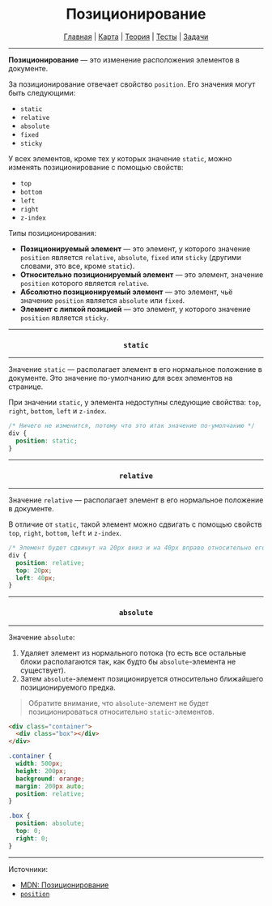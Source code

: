 <div align="center">

# Позиционирование

[Главная](https://github.com/dollaween/junior-roadmap/)
|
[Карта](/roadmap/README.md)
|
[Теория](/theory/README.md)
|
[Тесты](/tests/README.md)
|
[Задачи](/tasks/README.md)

</div>

---

**Позиционирование** — это изменение расположения элементов в документе.

За позиционирование отвечает свойство `position`. Его значения могут быть следующими:
- `static`
- `relative`
- `absolute`
- `fixed`
- `sticky`

У всех элементов, кроме тех у которых значение `static`, можно изменять позиционирование с помощью свойств:
- `top`
- `bottom`
- `left`
- `right`
- `z-index`

Типы позиционирования:
- **Позиционируемый элемент** — это элемент, у которого значение `position` является `relative`, `absolute`, `fixed` или `sticky` (другими словами, это все, кроме `static`).
- **Относительно позиционируемый элемент** — это элемент, значение `position` которого является `relative`.
- **Абсолютно позиционируемый элемент** — это элемент, чьё значение `position` является `absolute` или `fixed`.
- **Элемент с липкой позицией** — это элемент, у которого значение `position` является `sticky`.

---

<div align="center">

### `static`

</div>

---

Значение `static` — располагает элемент в его нормальное положение в документе. Это значение по-умолчанию для всех элементов на странице.

При значении `static`, у элемента недоступны следующие свойства: `top`, `right`, `bottom`, `left` и `z-index`.

```css
/* Ничего не изменится, потому что это итак значение по-умолчанию */
div {
  position: static;
}
```

---

<div align="center">

### `relative`

</div>

---

Значение `relative` — располагает элемент в его нормальное положение в документе.

В отличие от `static`, такой элемент можно сдвигать с помощью свойств `top`, `right`, `bottom`, `left` и `z-index`.

```css
/* Элемент будет сдвинут на 20px вниз и на 40px вправо относительно его нормальной позиции */
div {
  position: relative;
  top: 20px;
  left: 40px;
}
```

---

<div align="center">

### `absolute`

</div>

---

Значение `absolute`:
1. Удаляет элемент из нормального потока (то есть все остальные блоки располагаются так, как будто бы `absolute`-элемента не существует).
2. Затем `absolute`-элемент позиционируется относительно ближайшего позиционируемого предка.

> Обратите внимание, что `absolute`-элемент не будет позиционироваться относительно `static`-элементов.

```html
<div class="container">
  <div class="box"></div>
</div>
```

```css
.container {
  width: 500px;
  height: 200px;
  background: orange;
  margin: 200px auto;
  position: relative;
}

.box {
  position: absolute;
  top: 0;
  right: 0;
}
```

---

Источники:
- [MDN: Позиционирование](https://developer.mozilla.org/ru/docs/Learn/CSS/CSS_layout/Positioning)
- [`position`](https://developer.mozilla.org/ru/docs/Web/CSS/position)
